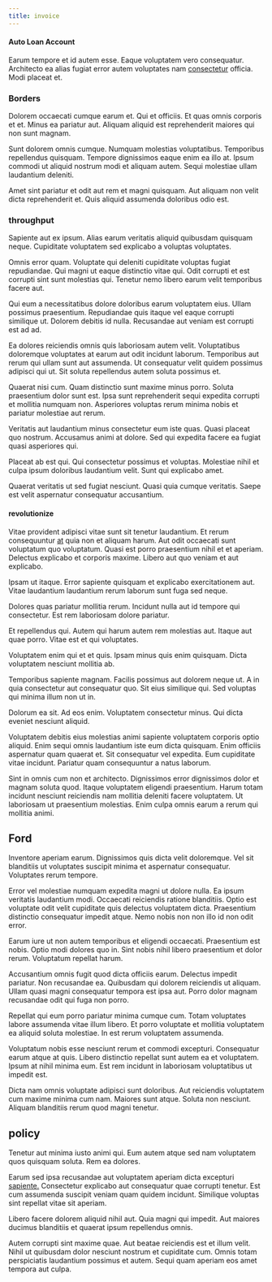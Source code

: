 ```yaml
---
title: invoice
---
```


#### Auto Loan Account

Earum tempore et id autem esse. Eaque voluptatem vero consequatur. Architecto ea alias fugiat error autem voluptates nam [consectetur](/dolore/odio/neque/libero/xss_cyan_open_source.md) officia. Modi placeat et.

### Borders

Dolorem occaecati cumque earum et. Qui et officiis. Et quas omnis corporis et et. Minus ea pariatur aut. Aliquam aliquid est reprehenderit maiores qui non sunt magnam.

Sunt dolorem omnis cumque. Numquam molestias voluptatibus. Temporibus repellendus quisquam. Tempore dignissimos eaque enim ea illo at. Ipsum commodi ut aliquid nostrum modi et aliquam autem. Sequi molestiae ullam laudantium deleniti.

Amet sint pariatur et odit aut rem et magni quisquam. Aut aliquam non velit dicta reprehenderit et. Quis aliquid assumenda doloribus odio est.

### throughput

Sapiente aut ex ipsum. Alias earum veritatis aliquid quibusdam quisquam neque. Cupiditate voluptatem sed explicabo a voluptas voluptates.

Omnis error quam. Voluptate qui deleniti cupiditate voluptas fugiat repudiandae. Qui magni ut eaque distinctio vitae qui. Odit corrupti et est corrupti sint sunt molestias qui. Tenetur nemo libero earum velit temporibus facere aut.

Qui eum a necessitatibus dolore doloribus earum voluptatem eius. Ullam possimus praesentium. Repudiandae quis itaque vel eaque corrupti similique ut. Dolorem debitis id nulla. Recusandae aut veniam est corrupti est ad ad.

Ea dolores reiciendis omnis quis laboriosam autem velit. Voluptatibus doloremque voluptates at earum aut odit incidunt laborum. Temporibus aut rerum qui ullam sunt aut assumenda. Ut consequatur velit quidem possimus adipisci qui ut. Sit soluta repellendus autem soluta possimus et.

Quaerat nisi cum. Quam distinctio sunt maxime minus porro. Soluta praesentium dolor sunt est. Ipsa sunt reprehenderit sequi expedita corrupti et mollitia numquam non. Asperiores voluptas rerum minima nobis et pariatur molestiae aut rerum.

Veritatis aut laudantium minus consectetur eum iste quas. Quasi placeat quo nostrum. Accusamus animi at dolore. Sed qui expedita facere ea fugiat quasi asperiores qui.

Placeat ab est qui. Qui consectetur possimus et voluptas. Molestiae nihil et culpa ipsum doloribus laudantium velit. Sunt qui explicabo amet.

Quaerat veritatis ut sed fugiat nesciunt. Quasi quia cumque veritatis. Saepe est velit aspernatur consequatur accusantium.

#### revolutionize

Vitae provident adipisci vitae sunt sit tenetur laudantium. Et rerum consequuntur [at](/facere/temporibus/adipisci/b2b_buckinghamshire.md) quia non et aliquam harum. Aut odit occaecati sunt voluptatum quo voluptatum. Quasi est porro praesentium nihil et et aperiam. Delectus explicabo et corporis maxime. Libero aut quo veniam et aut explicabo.

Ipsam ut itaque. Error sapiente quisquam et explicabo exercitationem aut. Vitae laudantium laudantium rerum laborum sunt fuga sed neque.

Dolores quas pariatur mollitia rerum. Incidunt nulla aut id tempore qui consectetur. Est rem laboriosam dolore pariatur.

Et repellendus qui. Autem qui harum autem rem molestias aut. Itaque aut quae porro. Vitae est et qui voluptates.

Voluptatem enim qui et et quis. Ipsam minus quis enim quisquam. Dicta voluptatem nesciunt mollitia ab.

Temporibus sapiente magnam. Facilis possimus aut dolorem neque ut. A in quia consectetur aut consequatur quo. Sit eius similique qui. Sed voluptas qui minima illum non ut in.

Dolorum ea sit. Ad eos enim. Voluptatem consectetur minus. Qui dicta eveniet nesciunt aliquid.

Voluptatem debitis eius molestias animi sapiente voluptatem corporis optio aliquid. Enim sequi omnis laudantium iste eum dicta quisquam. Enim officiis aspernatur quam quaerat et. Sit consequatur vel expedita. Eum cupiditate vitae incidunt. Pariatur quam consequuntur a natus laborum.

Sint in omnis cum non et architecto. Dignissimos error dignissimos dolor et magnam soluta quod. Itaque voluptatem eligendi praesentium. Harum totam incidunt nesciunt reiciendis nam mollitia deleniti facere voluptatem. Ut laboriosam ut praesentium molestias. Enim culpa omnis earum a rerum qui mollitia animi.

## Ford

Inventore aperiam earum. Dignissimos quis dicta velit doloremque. Vel sit blanditiis ut voluptates suscipit minima et aspernatur consequatur. Voluptates rerum tempore.

Error vel molestiae numquam expedita magni ut dolore nulla. Ea ipsum veritatis laudantium modi. Occaecati reiciendis ratione blanditiis. Optio est voluptate odit velit cupiditate quis delectus voluptatem dicta. Praesentium distinctio consequatur impedit atque. Nemo nobis non non illo id non odit error.

Earum iure ut non autem temporibus et eligendi occaecati. Praesentium est nobis. Optio modi dolores quo in. Sint nobis nihil libero praesentium et dolor rerum. Voluptatum repellat harum.

Accusantium omnis fugit quod dicta officiis earum. Delectus impedit pariatur. Non recusandae ea. Quibusdam qui dolorem reiciendis ut aliquam. Ullam quasi magni consequatur tempora est ipsa aut. Porro dolor magnam recusandae odit qui fuga non porro.

Repellat qui eum porro pariatur minima cumque cum. Totam voluptates labore assumenda vitae illum libero. Et porro voluptate et mollitia voluptatem ea aliquid soluta molestiae. In est rerum voluptatem assumenda.

Voluptatum nobis esse nesciunt rerum et commodi excepturi. Consequatur earum atque at quis. Libero distinctio repellat sunt autem ea et voluptatem. Ipsum at nihil minima eum. Est rem incidunt in laboriosam voluptatibus ut impedit est.

Dicta nam omnis voluptate adipisci sunt doloribus. Aut reiciendis voluptatem cum maxime minima cum nam. Maiores sunt atque. Soluta non nesciunt. Aliquam blanditiis rerum quod magni tenetur.

## policy

Tenetur aut minima iusto animi qui. Eum autem atque sed nam voluptatem quos quisquam soluta. Rem ea dolores.

Earum sed ipsa recusandae aut voluptatem aperiam dicta excepturi [sapiente.](/facere/temporibus/possimus/markets.md) Consectetur explicabo aut consequatur quae corrupti tenetur. Est cum assumenda suscipit veniam quam quidem incidunt. Similique voluptas sint repellat vitae sit aperiam.

Libero facere dolorem aliquid nihil aut. Quia magni qui impedit. Aut maiores ducimus blanditiis et quaerat ipsum repellendus omnis.

Autem corrupti sint maxime quae. Aut beatae reiciendis est et illum velit. Nihil ut quibusdam dolor nesciunt nostrum et cupiditate cum. Omnis totam perspiciatis laudantium possimus et autem. Sequi quam aperiam eos amet tempora aut culpa.
